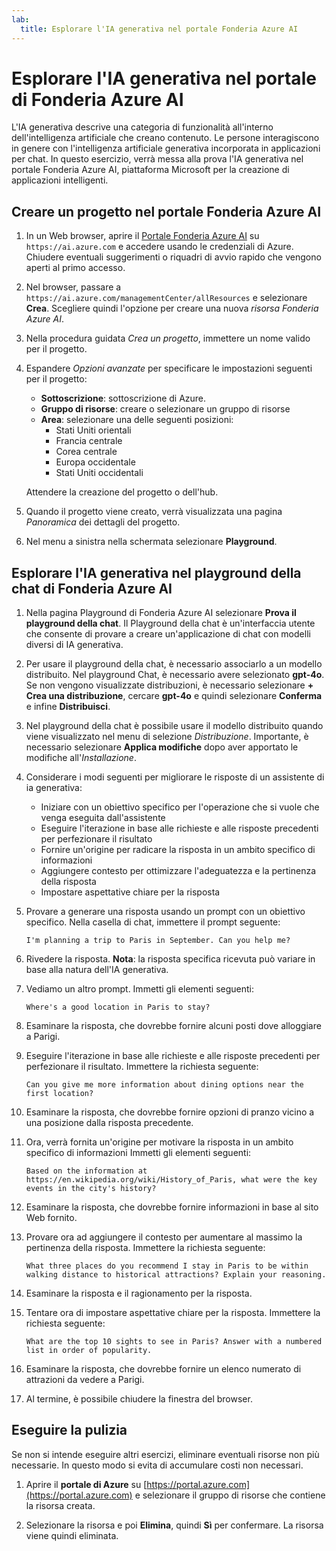 ```yaml
---
lab:
  title: Esplorare l'IA generativa nel portale Fonderia Azure AI
---
```


# Esplorare l'IA generativa nel portale di Fonderia Azure AI

L'IA generativa descrive una categoria di funzionalità all'interno dell'intelligenza artificiale che creano contenuto. Le persone interagiscono in genere con l'intelligenza artificiale generativa incorporata in applicazioni per chat. In questo esercizio, verrà messa alla prova l'IA generativa nel portale Fonderia Azure AI, piattaforma Microsoft per la creazione di applicazioni intelligenti. 

## Creare un progetto nel portale Fonderia Azure AI

1. In un Web browser, aprire il [Portale Fonderia Azure AI](https://ai.azure.com) su `https://ai.azure.com` e accedere usando le credenziali di Azure. Chiudere eventuali suggerimenti o riquadri di avvio rapido che vengono aperti al primo accesso. 

1. Nel browser, passare a `https://ai.azure.com/managementCenter/allResources` e selezionare **Crea**. Scegliere quindi l'opzione per creare una nuova *risorsa Fonderia Azure AI*.

1. Nella procedura guidata *Crea un progetto*, immettere un nome valido per il progetto.

1. Espandere *Opzioni avanzate* per specificare le impostazioni seguenti per il progetto:
    - **Sottoscrizione**: sottoscrizione di Azure.
    - **Gruppo di risorse**: creare o selezionare un gruppo di risorse
    - **Area**: selezionare una delle seguenti posizioni:
        * Stati Uniti orientali
        * Francia centrale
        * Corea centrale
        * Europa occidentale
        * Stati Uniti occidentali

    Attendere la creazione del progetto o dell'hub.

1. Quando il progetto viene creato, verrà visualizzata una pagina *Panoramica* dei dettagli del progetto.

1. Nel menu a sinistra nella schermata selezionare **Playground**.

## Esplorare l'IA generativa nel playground della chat di Fonderia Azure AI

1. Nella pagina Playground di Fonderia Azure AI selezionare **Prova il playground della chat**. Il Playground della chat è un'interfaccia utente che consente di provare a creare un'applicazione di chat con modelli diversi di IA generativa.  

1. Per usare il playground della chat, è necessario associarlo a un modello distribuito. Nel playground Chat, è necessario avere selezionato **gpt-4o**. Se non vengono visualizzate distribuzioni, è necessario selezionare **+ Crea una distribuzione**, cercare **gpt-4o** e quindi selezionare **Conferma** e infine **Distribuisci**.

1. Nel playground della chat è possibile usare il modello distribuito quando viene visualizzato nel menu di selezione *Distribuzione*. Importante, è necessario selezionare **Applica modifiche** dopo aver apportato le modifiche all'*Installazione*. 

1. Considerare i modi seguenti per migliorare le risposte di un assistente di ia generativa:
    - Iniziare con un obiettivo specifico per l'operazione che si vuole che venga eseguita dall'assistente
    - Eseguire l'iterazione in base alle richieste e alle risposte precedenti per perfezionare il risultato
    - Fornire un'origine per radicare la risposta in un ambito specifico di informazioni
    - Aggiungere contesto per ottimizzare l'adeguatezza e la pertinenza della risposta
    - Impostare aspettative chiare per la risposta

1. Provare a generare una risposta usando un prompt con un obiettivo specifico. Nella casella di chat, immettere il prompt seguente:

    ```prompt
    I'm planning a trip to Paris in September. Can you help me?
    ```

1. Rivedere la risposta. **Nota**: la risposta specifica ricevuta può variare in base alla natura dell'IA generativa.
 
1. Vediamo un altro prompt. Immetti gli elementi seguenti:

    ```prompt
    Where's a good location in Paris to stay? 
    ```

1. Esaminare la risposta, che dovrebbe fornire alcuni posti dove alloggiare a Parigi.

1. Eseguire l'iterazione in base alle richieste e alle risposte precedenti per perfezionare il risultato. Immettere la richiesta seguente:
    
    ```prompt
    Can you give me more information about dining options near the first location?
    ``` 

1. Esaminare la risposta, che dovrebbe fornire opzioni di pranzo vicino a una posizione dalla risposta precedente. 

1. Ora, verrà fornita un'origine per motivare la risposta in un ambito specifico di informazioni Immetti gli elementi seguenti: 
    
    ```prompt
    Based on the information at https://en.wikipedia.org/wiki/History_of_Paris, what were the key events in the city's history?
    ```

1. Esaminare la risposta, che dovrebbe fornire informazioni in base al sito Web fornito. 

1. Provare ora ad aggiungere il contesto per aumentare al massimo la pertinenza della risposta. Immettere la richiesta seguente: 

    ```prompt
    What three places do you recommend I stay in Paris to be within walking distance to historical attractions? Explain your reasoning.
    ```

1. Esaminare la risposta e il ragionamento per la risposta.  

1. Tentare ora di impostare aspettative chiare per la risposta. Immettere la richiesta seguente:
    
    ```prompt
    What are the top 10 sights to see in Paris? Answer with a numbered list in order of popularity.
    ```

1. Esaminare la risposta, che dovrebbe fornire un elenco numerato di attrazioni da vedere a Parigi.

1. Al termine, è possibile chiudere la finestra del browser.

## Eseguire la pulizia

Se non si intende eseguire altri esercizi, eliminare eventuali risorse non più necessarie. In questo modo si evita di accumulare costi non necessari.

1. Aprire il **portale di Azure** su [https://portal.azure.com](https://portal.azure.com) e selezionare il gruppo di risorse che contiene la risorsa creata.

1. Selezionare la risorsa e poi **Elimina**, quindi **Sì** per confermare. La risorsa viene quindi eliminata.
